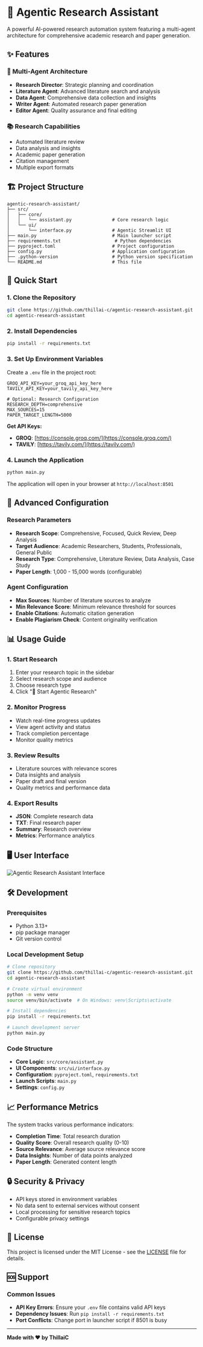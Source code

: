 # 🚀 Agentic Research Assistant

A powerful AI-powered research automation system featuring a multi-agent architecture for comprehensive academic research and paper generation.

## ✨ Features

### 🧠 Multi-Agent Architecture
- **Research Director**: Strategic planning and coordination
- **Literature Agent**: Advanced literature search and analysis
- **Data Agent**: Comprehensive data collection and insights
- **Writer Agent**: Automated research paper generation
- **Editor Agent**: Quality assurance and final editing

### 📚 Research Capabilities
- Automated literature review
- Data analysis and insights
- Academic paper generation
- Citation management
- Multiple export formats

## 🏗️ Project Structure

```
agentic-research-assistant/
├── src/
│   ├── core/
│   │   └── assistant.py               # Core research logic
│   └── ui/
│       └── interface.py               # Agentic Streamlit UI
├── main.py                            # Main launcher script
├── requirements.txt                    # Python dependencies
├── pyproject.toml                     # Project configuration
├── config.py                          # Application configuration
├── .python-version                    # Python version specification
└── README.md                          # This file
```

## 🚀 Quick Start

### 1. Clone the Repository
```bash
git clone https://github.com/thillai-c/agentic-research-assistant.git
cd agentic-research-assistant
```

### 2. Install Dependencies
```bash
pip install -r requirements.txt
```

### 3. Set Up Environment Variables
Create a `.env` file in the project root:
```env
GROQ_API_KEY=your_groq_api_key_here
TAVILY_API_KEY=your_tavily_api_key_here

# Optional: Research Configuration
RESEARCH_DEPTH=comprehensive
MAX_SOURCES=15
PAPER_TARGET_LENGTH=5000
```

**Get API Keys:**
- **GROQ**: [https://console.groq.com/](https://console.groq.com/)
- **TAVILY**: [https://tavily.com/](https://tavily.com/)

### 4. Launch the Application
```bash
python main.py
```

The application will open in your browser at `http://localhost:8501`

## 🔧 Advanced Configuration

### Research Parameters
- **Research Scope**: Comprehensive, Focused, Quick Review, Deep Analysis
- **Target Audience**: Academic Researchers, Students, Professionals, General Public
- **Research Type**: Comprehensive, Literature Review, Data Analysis, Case Study
- **Paper Length**: 1,000 - 15,000 words (configurable)

### Agent Configuration
- **Max Sources**: Number of literature sources to analyze
- **Min Relevance Score**: Minimum relevance threshold for sources
- **Enable Citations**: Automatic citation generation
- **Enable Plagiarism Check**: Content originality verification

## 📊 Usage Guide

### 1. Start Research
1. Enter your research topic in the sidebar
2. Select research scope and audience
3. Choose research type
4. Click "🚀 Start Agentic Research"

### 2. Monitor Progress
- Watch real-time progress updates
- View agent activity and status
- Track completion percentage
- Monitor quality metrics

### 3. Review Results
- Literature sources with relevance scores
- Data insights and analysis
- Paper draft and final version
- Quality metrics and performance data

### 4. Export Results
- **JSON**: Complete research data
- **TXT**: Final research paper
- **Summary**: Research overview
- **Metrics**: Performance analytics

## 🖥️ User Interface



![Agentic Research Assistant Interface](img/image.png)


## 🛠️ Development

### Prerequisites
- Python 3.13+
- pip package manager
- Git version control

### Local Development Setup
```bash
# Clone repository
git clone https://github.com/thillai-c/agentic-research-assistant.git
cd agentic-research-assistant

# Create virtual environment
python -m venv venv
source venv/bin/activate  # On Windows: venv\Scripts\activate

# Install dependencies
pip install -r requirements.txt

# Launch development server
python main.py
```

### Code Structure
- **Core Logic**: `src/core/assistant.py`
- **UI Components**: `src/ui/interface.py`
- **Configuration**: `pyproject.toml`, `requirements.txt`
- **Launch Scripts**: `main.py`
- **Settings**: `config.py`

## 📈 Performance Metrics

The system tracks various performance indicators:
- **Completion Time**: Total research duration
- **Quality Score**: Overall research quality (0-10)
- **Source Relevance**: Average source relevance score
- **Data Insights**: Number of data points analyzed
- **Paper Length**: Generated content length

## 🔒 Security & Privacy

- API keys stored in environment variables
- No data sent to external services without consent
- Local processing for sensitive research topics
- Configurable privacy settings



## 📝 License

This project is licensed under the MIT License - see the [LICENSE](LICENSE) file for details.

## 🆘 Support

### Common Issues
- **API Key Errors**: Ensure your `.env` file contains valid API keys
- **Dependency Issues**: Run `pip install -r requirements.txt`
- **Port Conflicts**: Change port in launcher script if 8501 is busy



<!-- ## 🎉 Acknowledgments

- Built with [Streamlit](https://streamlit.io/) for the web interface
- Powered by [Groq](https://groq.com/) for AI language processing
- Agentic with [Tavily](https://tavily.com/) for research capabilities
- Developed using [LangChain](https://langchain.com/) framework -->

---

**Made with ❤️ by ThillaiC**


